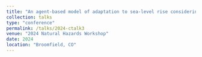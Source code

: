 ```yaml
---
title: "An agent-based model of adaptation to sea-level rise considering impacts to infrastructure."
collection: talks
type: "conference"
permalink: /talks/2024-ctalk3
venue: "2024 Natural Hazards Workshop"
date: 2024
location: "Broomfield, CO"
---
```

